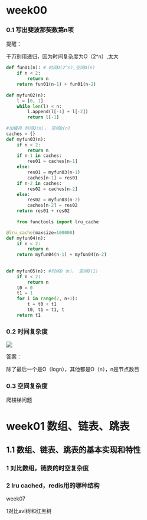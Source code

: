 # week00

### 0.1 写出斐波那契数第n项

提醒：

千万别用递归，因为时间复杂度为O（2^n）,太大

```python
def fun01(n): # 时间O(2^n),空间O(n)
    if n < 2:
        return n
    return fun01(n-1) + fun01(n-2)
    
def myfun02(n):
    l = [0, 1]
    while len(l) < n:
        l.append(l[-1] + l[-2])
        return l[-1]
    
#加缓存 时间O(n)， 空间O(n)
caches = {}
def myfun03(n):
    if n < 2:
        return n
    if n-1 in caches:
        res01 = caches[n-1]
    else:
        res01 = myfun03(n-1)
        caches[n-1] = res01
    if n-2 in caches:
        res02 = caches[n-2]
    else:
        res02 = myfun03(n-2)
        caches[n-2] = res02
    return res01 + res02
    
    from functools import lru_cache

@lru_cache(maxsize=100000)
def myfun04(n):
    if n < 2:
        return n
    return myfun04(n-1) + myfun04(n-2)
    
    
def myfun05(n): #时间O（n）， 空间O(1)
    if n < 2:
        return n
    t0 = 0
    t1 = 1
    for i in range(2, n+1):
        t = t0 + t1
        t0, t1 = t1, t
    return t1
```

### 0.2 时间复杂度



![](E:\my_note\09_geek\my_note\interview_images\微信截图_20200604230609.png)

答案：

除了最后一个是O（logn），其他都是O（n），n是节点数目

### 0.3 空间复杂度

爬楼梯问题

# week01 数组、链表、跳表

## 1.1 数组、链表、跳表的基本实现和特性

### 1 对比数组，链表的时空复杂度

### 2 lru cached，redis用的哪种结构

week07

1对比avl树和红黑树
